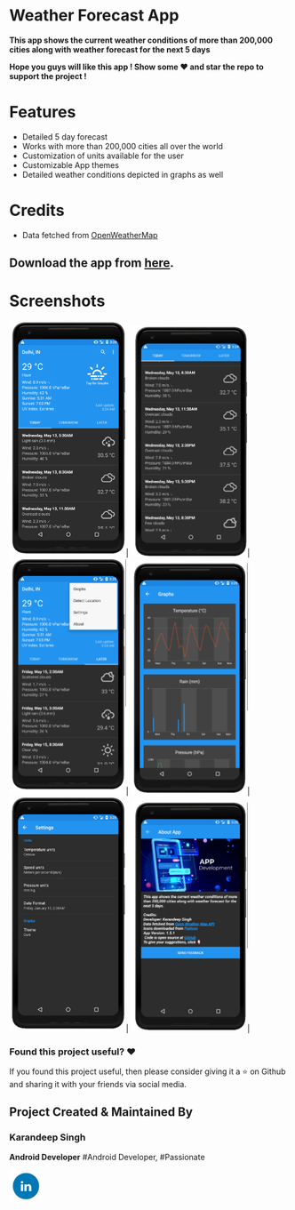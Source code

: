 # Weather Forecast App

**This app shows the current weather conditions of more than 200,000 cities along with weather forecast for the next 5 days**

**Hope you guys will like this app ! Show some ❤️ and star the repo to support the project !**

# Features

* Detailed 5 day forecast
* Works with more than 200,000 cities all over the world
* Customization of units available for the user
* Customizable App themes
* Detailed weather conditions depicted in graphs as well

# Credits
*  Data fetched from [OpenWeatherMap](https://openweathermap.org/)  

## Download the app from [here](https://github.com/Karandeep98/Weather/raw/master/apk/weather%20app.apk).


# Screenshots

<img src="https://github.com/Karandeep98/Weather/blob/master/screenshots/Screenshot%20(252).png"  width="210">|
<img src="https://github.com/Karandeep98/Weather/blob/master/screenshots/Screenshot%20(253).png"  width="210">|
<img src="https://github.com/Karandeep98/Weather/blob/master/screenshots/Screenshot%20(255).png"  width="210">|
<img src="https://github.com/Karandeep98/Weather/blob/master/screenshots/Screenshot%20(257).png"  width="210">|
<img src="https://github.com/Karandeep98/Weather/blob/master/screenshots/Screenshot%20(259).png"  width="210">|
<img src="https://github.com/Karandeep98/Weather/blob/master/screenshots/Screenshot%20(260).png"  width="210">|


### Found this project useful? :heart:

If you found this project useful, then please consider giving it a :star: on Github and sharing it with your friends via social media.

## Project Created & Maintained By

### Karandeep Singh   
**Android Developer** #Android Developer, #Passionate

<a href="https://www.linkedin.com/in/karandeep98/"><img src="https://github.com/aritraroy/social-icons/blob/master/linkedin-icon.png?raw=true" width="60"></a>
